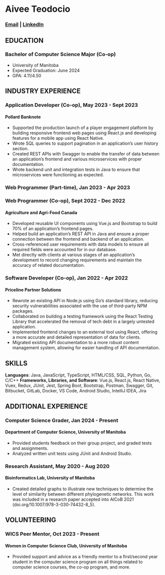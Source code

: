 # Aivee Teodocio
### [Email](mailto:aiveeteodocio@gmail.com?subject=Test) | [LinkedIn](https://www.linkedin.com/in/aivee-teodocio/)

## EDUCATION
### Bachelor of Computer Science Major (Co-op)
- University of Manitoba
- Expected Graduation: June 2024
- GPA: 4.11/4.50

## INDUSTRY EXPERIENCE
### Application Developer (Co-op), May 2023 - Sept 2023
#### Pollard Banknote
- Supported the production launch of a player engagement platform by building responsive frontend web pages using React.js and developing features for a mobile app using React Native.
- Wrote SQL queries to support pagination in an application’s user history section.
- Created REST APIs with Swagger to enable the transfer of data between an application’s frontend and various microservices with proper documentation.
- Wrote backend unit and integration tests in Java to ensure that microservices were functioning as expected.

### Web Programmer (Part-time), Jan 2023 - Apr 2023
### Web Programmer (Co-op), Sept 2022 - Dec 2022
#### Agriculture and Agri-Food Canada
- Developed reusable UI components using Vue.js and Bootstrap to build 70% of an application’s frontend pages.
- Helped build an application’s REST API in Java and ensure a proper connection between the frontend and backend of an application.
- Cross-referenced user requirements with data models to ensure all required fields were accounted for in our database.
- Met directly with clients at various stages of an application’s development to record changing requirements and maintain the accuracy of related documentation.

### Software Developer (Co-op), Jan 2022 - Apr 2022
#### Priceline Partner Solutions                   		       
- Rewrote an existing API in Node.js using Go’s standard library, reducing security vulnerabilities associated with the use of third-party NPM packages.
- Collaborated on building a testing framework using the React Testing Library that accelerated the removal of tech debt in a largely untested application.
- Implemented frontend changes to an external tool using React, offering a more accurate and detailed representation of data for clients.
- Migrated existing API documentation to a more robust content management system, allowing for easier handling of API documentation.

## SKILLS
**Languages**: Java, JavaScript, TypeScript, HTML/CSS, SQL, Python, Go, C/C++
**Frameworks, Libraries, and Software**: Vue.js, React.js, React Native, Vuex, Redux, JUnit, Jest, Spring Boot, Bootstrap, Postman, Swagger, Git, Bitbucket, GitLab, Docker, VS Code, Android Studio, IntelliJ IDEA, Jira

## ADDITIONAL EXPERIENCE
### Computer Science Grader, Jan 2024 - Present
#### Department of Computer Science, University of Manitoba
- Provided students feedback on their group project, and graded tests and assignments.
- Analyzed written unit tests using JUnit and Android Studio.

### Research Assistant, May 2020 - Aug 2020
#### Bioinformatics Lab, University of Manitoba
- Created detailed graphs to illustrate new techniques to determine the level of similarity between different phylogenetic networks. This work was included in a research paper accepted into AlCoB 2021 (doi.org/10.1007/978-3-030-74432-8_5).

## VOLUNTEERING
### WICS Peer Mentor, Oct 2023 - Present
#### Women in Computer Science Club, University of Manitoba
- Provided support and advice as a friendly mentor to a first/second year student in the computer science program on all things related to computer science courses, the co-op program, and more.
